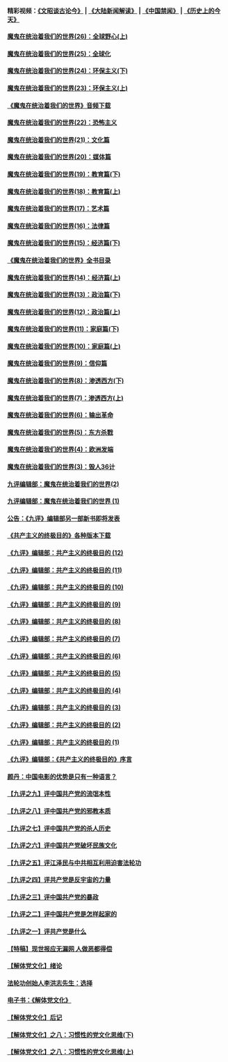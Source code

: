#### 精彩视频：[《文昭谈古论今》](https://github.com/gfw-breaker/wenzhao/blob/master/README.md?t=12121831) | [《大陆新闻解读》](https://github.com/gfw-breaker/ntdtv-comedy/blob/master/README.md?t=12121831) | [《中国禁闻》](https://github.com/gfw-breaker/ntdtv-news/blob/master/README.md?t=12121831) | [《历史上的今天》](https://github.com/gfw-breaker/today-in-history/blob/master/README.md?t=12121831) 

#### [魔鬼在统治着我们的世界(26)：全球野心(上)](../pages/nsc422/n10900318.md?t=12121831) 

#### [魔鬼在统治着我们的世界(25)：全球化](../pages/nsc422/n10788205.md?t=12121831) 

#### [魔鬼在统治着我们的世界(24)：环保主义(下)](../pages/nsc422/n10695307.md?t=12121831) 

#### [魔鬼在统治着我们的世界(23)：环保主义(上)](../pages/nsc422/n10688613.md?t=12121831) 

#### [《魔鬼在统治着我们的世界》音频下载](../pages/nsc422/n10635553.md?t=12121831) 

#### [魔鬼在统治着我们的世界(22)：恐怖主义](../pages/nsc422/n10614727.md?t=12121831) 

#### [魔鬼在统治着我们的世界(21)：文化篇](../pages/nsc422/n10597706.md?t=12121831) 

#### [魔鬼在统治着我们的世界(20)：媒体篇](../pages/nsc422/n10586579.md?t=12121831) 

#### [魔鬼在统治着我们的世界(19)：教育篇(下)](../pages/nsc422/n10564808.md?t=12121831) 

#### [魔鬼在统治着我们的世界(18)：教育篇(上)](../pages/nsc422/n10526970.md?t=12121831) 

#### [魔鬼在统治着我们的世界(17)：艺术篇](../pages/nsc422/n10499093.md?t=12121831) 

#### [魔鬼在统治着我们的世界(16)：法律篇](../pages/nsc422/n10485969.md?t=12121831) 

#### [魔鬼在统治着我们的世界(15)：经济篇(下)](../pages/nsc422/n10469975.md?t=12121831) 

#### [《魔鬼在统治着我们的世界》全书目录](../pages/nsc422/n10464261.md?t=12121831) 

#### [魔鬼在统治着我们的世界(14)：经济篇(上)](../pages/nsc422/n10457370.md?t=12121831) 

#### [魔鬼在统治着我们的世界(13)：政治篇(下)](../pages/nsc422/n10448270.md?t=12121831) 

#### [魔鬼在统治着我们的世界(12)：政治篇(上)](../pages/nsc422/n10444576.md?t=12121831) 

#### [魔鬼在统治着我们的世界(11)：家庭篇(下)](../pages/nsc422/n10440961.md?t=12121831) 

#### [魔鬼在统治着我们的世界(10)：家庭篇(上)](../pages/nsc422/n10435448.md?t=12121831) 

#### [魔鬼在统治着我们的世界(9)：信仰篇](../pages/nsc422/n10432159.md?t=12121831) 

#### [魔鬼在统治着我们的世界(8)：渗透西方(下)](../pages/nsc422/n10429603.md?t=12121831) 

#### [魔鬼在统治着我们的世界(7)：渗透西方(上)](../pages/nsc422/n10426013.md?t=12121831) 

#### [魔鬼在统治着我们的世界(6)：输出革命](../pages/nsc422/n10421536.md?t=12121831) 

#### [魔鬼在统治着我们的世界(5)：东方杀戮](../pages/nsc422/n10417707.md?t=12121831) 

#### [魔鬼在统治着我们的世界(4)：欧洲发端](../pages/nsc422/n10414890.md?t=12121831) 

#### [魔鬼在统治着我们的世界(3)：毁人36计](../pages/nsc422/n10411583.md?t=12121831) 

#### [九评编辑部：魔鬼在统治着我们的世界(2)](../pages/nsc422/n10410036.md?t=12121831) 

#### [九评编辑部：魔鬼在统治着我们的世界 (1)](../pages/nsc422/n10406825.md?t=12121831) 

#### [公告：《九评》编辑部另一部新书即将发表](../pages/nsc422/n10405104.md?t=12121831) 

#### [《共产主义的终极目的》各种版本下载](../pages/nsc422/n10022138.md?t=12121831) 

#### [《九评》编辑部：共产主义的终极目的 (12)](../pages/nsc422/n9933272.md?t=12121831) 

#### [《九评》编辑部：共产主义的终极目的 (11)](../pages/nsc422/n9924973.md?t=12121831) 

#### [《九评》编辑部：共产主义的终极目的 (10)](../pages/nsc422/n9920883.md?t=12121831) 

#### [《九评》编辑部：共产主义的终极目的 (9)](../pages/nsc422/n9916363.md?t=12121831) 

#### [《九评》编辑部：共产主义的终极目的 (8)](../pages/nsc422/n9912488.md?t=12121831) 

#### [《九评》编辑部：共产主义的终极目的 (7)](../pages/nsc422/n9901176.md?t=12121831) 

#### [《九评》编辑部：共产主义的终极目的 (6)](../pages/nsc422/n9899359.md?t=12121831) 

#### [《九评》编辑部：共产主义的终极目的 (5)](../pages/nsc422/n9893174.md?t=12121831) 

#### [《九评》编辑部：共产主义的终极目的 (4)](../pages/nsc422/n9891246.md?t=12121831) 

#### [《九评》编辑部：共产主义的终极目的 (3)](../pages/nsc422/n9879879.md?t=12121831) 

#### [《九评》编辑部：共产主义的终极目的 (2)](../pages/nsc422/n9876205.md?t=12121831) 

#### [《九评》编辑部：共产主义的终极目的 (1)](../pages/nsc422/n9865857.md?t=12121831) 

#### [《九评》编辑部：《共产主义的终极目的》序言](../pages/nsc422/n9862666.md?t=12121831) 

#### [颜丹：中国电影的优势是只有一种语言？](../pages/nsc422/n9583062.md?t=12121831) 

#### [【九评之九】评中国共产党的流氓本性](../pages/nsc422/n737542.md?t=12121831) 

#### [【九评之八】评中国共产党的邪教本质](../pages/nsc422/n735942.md?t=12121831) 

#### [【九评之七】评中国共产党的杀人历史](../pages/nsc422/n733806.md?t=12121831) 

#### [【九评之六】评中国共产党破坏民族文化](../pages/nsc422/n731667.md?t=12121831) 

#### [【九评之五】评江泽民与中共相互利用迫害法轮功](../pages/nsc422/n730058.md?t=12121831) 

#### [【九评之四】评共产党是反宇宙的力量](../pages/nsc422/n727814.md?t=12121831) 

#### [【九评之三】评中国共产党的暴政](../pages/nsc422/n725597.md?t=12121831) 

#### [【九评之二】评中国共产党是怎样起家的](../pages/nsc422/n723946.md?t=12121831) 

#### [【九评之一】评共产党是什么](../pages/nsc422/n722529.md?t=12121831) 

#### [【特稿】现世报应无漏网 人做恶都得偿](../pages/nsc422/n4215167.md?t=12121831) 

#### [【解体党文化】绪论](../pages/nsc422/n1449356.md?t=12121831) 

#### [法轮功创始人李洪志先生：选择](../pages/nsc422/n3580738.md?t=12121831) 

#### [电子书：《解体党文化》](../pages/nsc422/n1573484.md?t=12121831) 

#### [【解体党文化】后记](../pages/nsc422/n1531999.md?t=12121831) 

#### [【解体党文化】之八：习惯性的党文化思维(下)](../pages/nsc422/n1526477.md?t=12121831) 

#### [【解体党文化】之八：习惯性的党文化思维(上)](../pages/nsc422/n1520631.md?t=12121831) 

